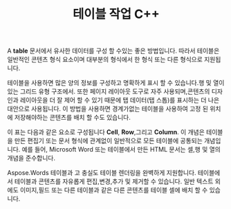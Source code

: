 ﻿---
title: 테이블 작업 C++
second_title: Aspose.Words 에 대한 C++
articleTitle: 테이블 작업
linktitle: 테이블 작업
description: "테이블 작업 방법 C++. 테이블 및 테이블 노드 개념 작업에 대한 소개 Aspose.Words 에 대한 C++."
type: docs
weight: 190
url: /ko/cpp/working-with-tables/
---

A **table** 문서에서 유사한 데이터를 구성 할 수있는 좋은 방법입니다. 따라서 테이블은 일반적인 콘텐츠 형식 요소이며 대부분의 형식에서 한 형식 또는 다른 형식으로 지원됩니다.

테이블을 사용하면 많은 양의 정보를 구성하고 명확하게 표시 할 수 있습니다.행 및 열이있는 그리드 유형 구조에서. 또한 페이지 레이아웃 도구로 자주 사용되며,콘텐츠의 디자인과 레이아웃을 더 잘 제어 할 수 있기 때문에 탭 데이터(탭 스톱)를 표시하는 더 나은 대안으로 사용됩니다. 이 방법을 사용하면 경계가없는 테이블을 사용하여 고정 된 위치에 저장해야하는 콘텐츠를 배치 할 수도 있습니다.

이 표는 다음과 같은 요소로 구성됩니다 **Cell**, **Row**,그리고 **Column**. 이 개념은 테이블을 만든 편집기 또는 문서 형식에 관계없이 일반적으로 모든 테이블에 공통되는 개념입니다. 예를 들어, Microsoft Word 또는 테이블에서 만든 HTML 문서는 셀,행 및 열의 개념을 준수합니다.

Aspose.Words 테이블과 고 충실도 테이블 렌더링을 완벽하게 지원합니다. 테이블에서 테이블과 콘텐츠를 자유롭게 편집,변경,추가 및 제거할 수 있습니다. 일반 텍스트 외에도 이미지,필드 또는 다른 테이블과 같은 다른 콘텐츠를 테이블 셀에 배치 할 수 있습니다.